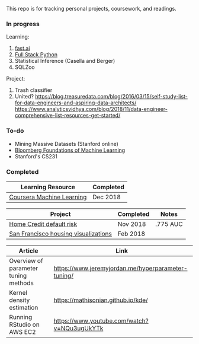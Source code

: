 This repo is for tracking personal projects, coursework, and readings.

### In progress

Learning:
1. [fast.ai](http://www.fast.ai/)
2. [Full Stack Python](https://www.fullstackpython.com/table-of-contents.html)
3. Statistical Inference (Casella and Berger)
4. SQLZoo

Project:
1. Trash classifier
2. United?
https://blog.treasuredata.com/blog/2016/03/15/self-study-list-for-data-engineers-and-aspiring-data-architects/
https://www.analyticsvidhya.com/blog/2018/11/data-engineer-comprehensive-list-resources-get-started/

### To-do

- Mining Massive Datasets (Stanford online)
- [Bloomberg Foundations of Machine Learning](https://bloomberg.github.io/foml/#home)
- Stanford's CS231

### Completed

| Learning Resource | Completed |
| ----------------- | --------- |
| [Coursera Machine Learning](https://www.coursera.org/learn/machine-learning) | Dec 2018 |

| Project | Completed | Notes | 
| ------- | --------- | ----- |
| [Home Credit default risk](https://www.kaggle.com/c/home-credit-default-risk) | Nov 2018 | .775 AUC |
| [San Francisco housing visualizations](https://github.com/collindching/sf_housing) | Feb 2018 | |

| Article | Link |
| ------- | ---- |
| Overview of parameter tuning methods | https://www.jeremyjordan.me/hyperparameter-tuning/ |
| Kernel density estimation | https://mathisonian.github.io/kde/ |
| Running RStudio on AWS EC2 | https://www.youtube.com/watch?v=NQu3ugUkYTk |


